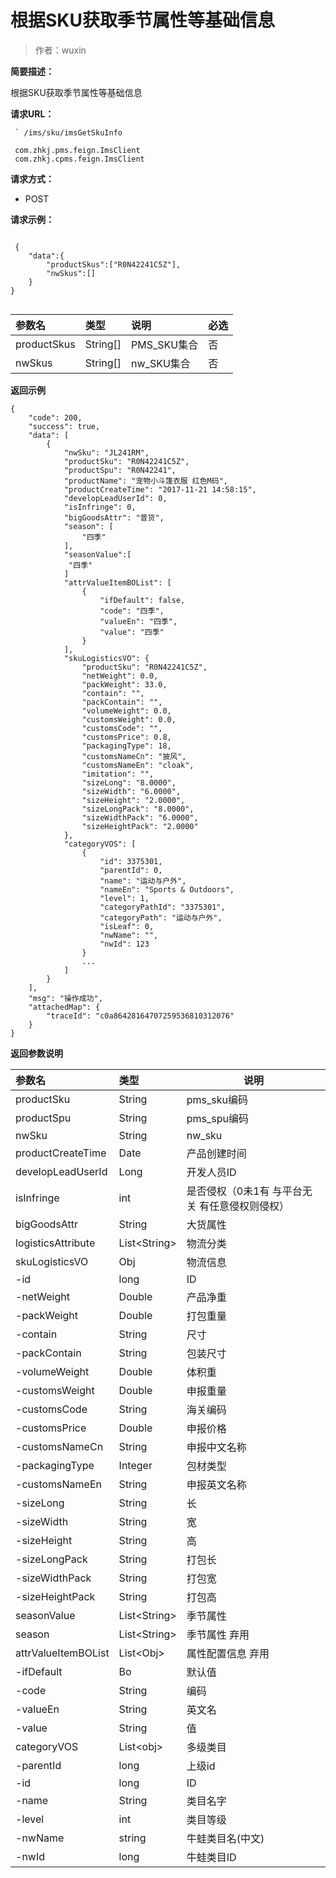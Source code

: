 # 根据SKU获取季节属性等基础信息

> 作者：wuxin

**简要描述：** 


根据SKU获取季节属性等基础信息





**请求URL：** 
```
 ` /ims/sku/imsGetSkuInfo

 com.zhkj.pms.feign.ImsClient
 com.zhkj.cpms.feign.ImsClient

```


  
**请求方式：**
- POST 

**请求示例：** 
```

 {
    "data":{
        "productSkus":["R0N42241C5Z"],
		"nwSkus":[]
    }
}


```

|参数名|类型|说明|必选|
|:----    |:---|:----- |-----   |
|productSkus |String[]   |PMS_SKU集合|否|
|nwSkus |String[]   |nw_SKU集合|否|




 **返回示例**
``` 
{
    "code": 200,
    "success": true,
    "data": [
        {
            "nwSku": "JL241RM",
            "productSku": "R0N42241C5Z",
            "productSpu": "R0N42241",
            "productName": "宠物小斗篷衣服 红色M码",
            "productCreateTime": "2017-11-21 14:58:15",
            "developLeadUserId": 0,
            "isInfringe": 0,
            "bigGoodsAttr": "普货",
            "season": [
                "四季"
            ],
			"seasonValue":[
			 "四季"
			]
            "attrValueItemBOList": [
                {
                    "ifDefault": false,
                    "code": "四季",
                    "valueEn": "四季",
                    "value": "四季"
                }
            ],
            "skuLogisticsVO": {
                "productSku": "R0N42241C5Z",
                "netWeight": 0.0,
                "packWeight": 33.0,
                "contain": "",
                "packContain": "",
                "volumeWeight": 0.0,
                "customsWeight": 0.0,
                "customsCode": "",
                "customsPrice": 0.8,
                "packagingType": 18,
                "customsNameCn": "披风",
                "customsNameEn": "cloak",
                "imitation": "",
                "sizeLong": "8.0000",
                "sizeWidth": "6.0000",
                "sizeHeight": "2.0000",
                "sizeLongPack": "8.0000",
                "sizeWidthPack": "6.0000",
                "sizeHeightPack": "2.0000"
            },
            "categoryVOS": [
                {
                    "id": 3375301,
                    "parentId": 0,
                    "name": "运动与户外",
                    "nameEn": "Sports & Outdoors",
                    "level": 1,
                    "categoryPathId": "3375301",
                    "categoryPath": "运动与户外",
                    "isLeaf": 0,
					"nwName": "",
					"nwId": 123
                }
				...
            ]
        }
    ],
    "msg": "操作成功",
    "attachedMap": {
        "traceId": "c0a86428164707259536810312076"
    }
}
```
 **返回参数说明** 

|参数名|类型|说明|
|:-----  |:-----|-----|
|productSku |String   |pms_sku编码|
|productSpu |String   |pms_spu编码 |
|nwSku |String   |nw_sku |
|productCreateTime |Date   |产品创建时间|
|developLeadUserId |Long   |开发人员ID |
|isInfringe |int   |是否侵权（0未1有 与平台无关 有任意侵权则侵权） |
|bigGoodsAttr |String   |大货属性 |
|logisticsAttribute |List&lt;String>   |物流分类 |
|skuLogisticsVO |Obj   |物流信息 |
|-id |long  |ID |
|-netWeight |Double  |产品净重 |
|-packWeight |Double  |打包重量 |
|-contain |String  |尺寸 |
|-packContain |String  |包装尺寸 |
|-volumeWeight |Double  |体积重 |
|-customsWeight |Double  |申报重量 |
|-customsCode |String  |海关编码 |
|-customsPrice |Double  |申报价格 |
|-customsNameCn |String  |申报中文名称 |
|-packagingType |Integer  |包材类型 |
|-customsNameEn |String  |申报英文名称 |
|-sizeLong |String  |长 |
|-sizeWidth|String  |宽 |
|-sizeHeight |String  |高 |
|-sizeLongPack |String  |打包长 |
|-sizeWidthPack |String  |打包宽 |
|-sizeHeightPack |String  |打包高 |
|seasonValue |List&lt;String>   |季节属性 |
|season |List&lt;String>   |季节属性 弃用|
|attrValueItemBOList |List&lt;Obj>   |属性配置信息 弃用 |
|-ifDefault |Bo  |默认值 |
|-code |String  |编码 |
|-valueEn |String  |英文名 |
|-value |String  |值 |
|categoryVOS |List&lt;obj>   |多级类目 |
|-parentId |long  |上级id |
|-id |long  |ID |
|-name |String  |类目名字 |
|-level |int  |类目等级 |
|-nwName |string  |牛蛙类目名(中文) |
|-nwId |long  |牛蛙类目ID |